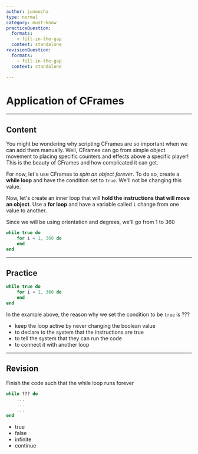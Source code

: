 ```yaml
---
author: junoocha
type: normal
category: must-know
practiceQuestion:
  formats:
    - fill-in-the-gap
  context: standalone
revisionQuestion:
  formats:
    - fill-in-the-gap
  context: standalone

---
```


# Application of CFrames
---

## Content
You might be wondering why scripting CFrames are so important when we can add them manually. Well, CFrames can go from simple object movement to placing specific counters and effects above a specific player! This is the beauty of CFrames and how complicated it can get.

For now, let's use CFrames to *spin an object forever*. To do so, create a **while loop** and have the condition set to `true`. We'll not be changing this value.

Now, let's create an inner loop that will **hold the instructions that will move an object**. Use a **for loop** and have a variable called `i` change from one value to another.

Since we will be using orientation and degrees, we'll go from 1 to 360 

```lua
while true do
    for i = 1, 360 do
    end
end
```
---

## Practice

```lua
while true do
    for i = 1, 360 do
    end
end
```

In the example above, the reason why we set the condition to be `true` is ???

- keep the loop active by never changing the boolean value
- to declare to the system that the instructions are true
- to tell the system that they can run the code
- to connect it with another loop
---

## Revision
Finish the code such that the while loop runs forever
```lua
while ??? do
    ...
    ...
    ...
end
```
- true
- false
- infinite
- continue